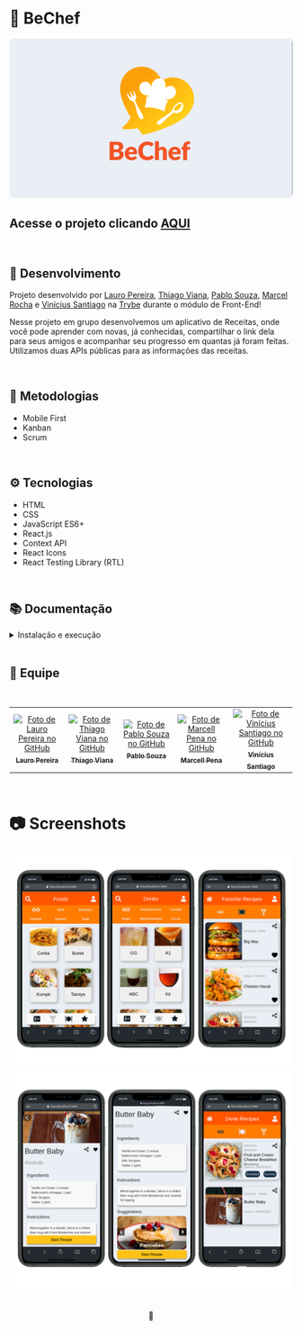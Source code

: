# 🥞 BeChef

![Preview Projeto](./src/images/Readme-preview.png)

## Acesse o projeto clicando <a href="https://lauropera.github.io/bechef/">AQUI</a>

<br />

## 📡 Desenvolvimento

Projeto desenvolvido por <a href="https://www.linkedin.com/in/lauro-pereira-sr/" target="_blank">Lauro Pereira</a>, <a href="https://www.linkedin.com/in/thiagovianadev/" target="_blank">Thiago Viana</a>, <a href="https://www.linkedin.com/in/pablo-souza-peixoto-aa9a4b1a3/" target="_blank">Pablo Souza</a>, <a href="https://www.linkedin.com/in/marcellrochapena/" target="_blank">Marcel Rocha</a> e <a href="https://www.linkedin.com/in/vin%C3%ADcius-santiago-a02bb0201/" target="_blank">Vinícius Santiago</a> na <a href="https://betrybe.com/" target="_blank">Trybe</a> durante o módulo de Front-End!

Nesse projeto em grupo desenvolvemos um aplicativo de Receitas, onde você pode aprender com novas, já conhecidas, compartilhar o link dela para seus amigos e acompanhar seu progresso em quantas já foram feitas. Utilizamos duas APIs públicas para as informações das receitas.

<br />

## 📜 Metodologias

- Mobile First
- Kanban
- Scrum

<br />

## ⚙️ Tecnologias

- HTML
- CSS
- JavaScript ES6+
- React.js
- Context API
- React Icons
- React Testing Library (RTL)

<br />

## 📚 Documentação

  <details>
    <summary>Instalação e execução</summary>
    <br />

- Faça o fork do repositório:
  Tutorial [AQUI](https://github.com/UNIVALI-LITE/Portugol-Studio/wiki/Fazendo-um-Fork-do-reposit%C3%B3rio)
- Abra seu terminal e navegue até a pasta onde preferir alocar o projeto.

- Clone o repositório:

  ```sh
    git clone git@github.com:"SeuNomeNoGitHub"/bechef.git
  ```

- Apos ter o repositório clonado em sua maquina, execute este comando para acessar a parta do projeto:

  ```sh
    cd bechef
  ```

- Dentro da pasta do projeto, execute o comando abaixo para instalar as dependências do projeto:

  Caso utilize o npm:

  ```sh
    npm install
  ```

  Caso utilize o yarn:

  ```sh
    yarn install
  ```

- Dentro da pasta do projeto, execute o comando abaixo para iniciar o servidor do projeto:

      Caso utilize o npm:

      ```sh
        npm start
      ```

      Caso utilize o yarn:

      ```sh
        yarn start
      ```

  O aplicativo sera executado em modo de desenvolvimento.
  Abrindo na porta padrão que o React usa: <http://localhost:3000/> em seu navegador.

    </details>
  <br />

## 👥 Equipe

<br />
<table>
  <tr>
      <td align="center">
      <a href="https://github.com/lauropera">
        <img src="https://avatars.githubusercontent.com/u/96854380?v=4" width="100px;" alt="Foto de Lauro Pereira no GitHub"/><br>
        <sub>
          <b>Lauro Pereira</b>
        </sub>
      </a>
    </td>
      <td align="center">
      <a href="https://github.com/thiagorvianas">
        <img src="https://avatars.githubusercontent.com/u/94135495?v=4" width="100px;" alt="Foto de Thiago Viana no GitHub"/><br>
        <sub>
          <b>Thiago Viana</b>
        </sub>
      </a>
    </td>
        <td align="center">
      <a href="https://github.com/Paludio">
        <img src="https://avatars.githubusercontent.com/u/102391652?v=4" width="100px;" alt="Foto de Pablo Souza no GitHub"/><br>
        <sub>
          <b>Pablo Souza</b>
        </sub>
      </a>
    </td>
    <td align="center">
      <a href="https://github.com/marcellrpena">
        <img src="https://avatars.githubusercontent.com/u/88504860?v=4" width="100px;" alt="Foto de Marcell Pena no GitHub"/><br>
        <sub>
          <b>Marcell Pena</b>
        </sub>
      </a>
    </td>
    <td align="center">
      <a href="https://github.com/viniciussnx">
        <img src="https://avatars.githubusercontent.com/u/31862989?v=4" width="100px;" alt="Foto de Vinícius Santiago no GitHub"/><br>
        <sub>
          <b>Vinícius Santiago</b>
        </sub>
      </a>
    </td>
  </tr>
</table>

<br />

# 📷 Screenshots

![Mobile Screenshot](./src/images/screenshot-1.png)
![Mobile Screenshot](./src/images/screenshot-2.png)

#

<div>
  <p align="center">🍐</p>
</div>
